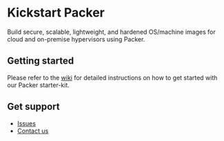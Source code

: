 # Kickstart Packer
Build secure, scalable, lightweight, and hardened OS/machine images for cloud and on-premise hypervisors using Packer.


## Getting started
Please refer to the [wiki](https://github.com/sloopstash/kickstart-packer/wiki) for detailed instructions on how to get started with our Packer starter-kit.


## Get support
- [Issues](https://github.com/sloopstash/kickstart-packer/issues)
- [Contact us](https://sloopstash.com/contact.html)


